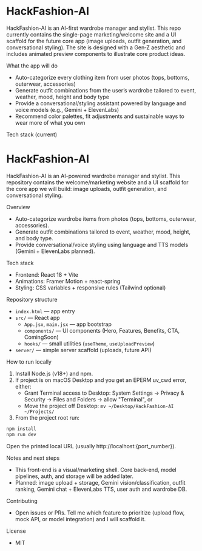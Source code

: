 # HackFashion-AI

HackFashion-AI is an AI-first wardrobe manager and stylist. This repo currently contains the single-page marketing/welcome site and a UI scaffold for the future core app (image uploads, outfit generation, and conversational styling). The site is designed with a Gen‑Z aesthetic and includes animated preview components to illustrate core product ideas.

What the app will do
- Auto-categorize every clothing item from user photos (tops, bottoms, outerwear, accessories)
- Generate outfit combinations from the user’s wardrobe tailored to event, weather, mood, height and body type
- Provide a conversational/styling assistant powered by language and voice models (e.g., Gemini + ElevenLabs)
- Recommend color palettes, fit adjustments and sustainable ways to wear more of what you own

Tech stack (current)
# HackFashion-AI

HackFashion-AI is an AI-powered wardrobe manager and stylist. This repository contains the welcome/marketing website and a UI scaffold for the core app we will build: image uploads, outfit generation, and conversational styling.

Overview
- Auto-categorize wardrobe items from photos (tops, bottoms, outerwear, accessories).
- Generate outfit combinations tailored to event, weather, mood, height, and body type.
- Provide conversational/voice styling using language and TTS models (Gemini + ElevenLabs planned).

Tech stack
- Frontend: React 18 + Vite
- Animations: Framer Motion + react-spring
- Styling: CSS variables + responsive rules (Tailwind optional)

Repository structure
- `index.html` — app entry
- `src/` — React app
  - `App.jsx`, `main.jsx` — app bootstrap
  - `components/` — UI components (Hero, Features, Benefits, CTA, ComingSoon)
  - `hooks/` — small utilities (`useTheme`, `useUploadPreview`)
- `server/` — simple server scaffold (uploads, future API)

How to run locally
1. Install Node.js (v18+) and npm.
2. If project is on macOS Desktop and you get an EPERM uv_cwd error, either:
   - Grant Terminal access to Desktop: System Settings → Privacy & Security → Files and Folders → allow "Terminal", or
   - Move the project off Desktop: `mv ~/Desktop/HackFashion-AI ~/Projects/`
3. From the project root run:
```bash
npm install
npm run dev
```
Open the printed local URL (usually http://localhost:{port_number}).

Notes and next steps
- This front-end is a visual/marketing shell. Core back-end, model pipelines, auth, and storage will be added later.
- Planned: image upload + storage, Gemini vision/classification, outfit ranking, Gemini chat + ElevenLabs TTS, user auth and wardrobe DB.

Contributing
- Open issues or PRs. Tell me which feature to prioritize (upload flow, mock API, or model integration) and I will scaffold it.

License
- MIT
